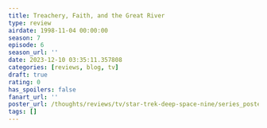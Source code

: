 ```yaml
---
title: Treachery, Faith, and the Great River
type: review
airdate: 1998-11-04 00:00:00
season: 7
episode: 6
season_url: ''
date: 2023-12-10 03:35:11.357808
categories: [reviews, blog, tv]
draft: true
rating: 0
has_spoilers: false
fanart_url: ''
poster_url: /thoughts/reviews/tv/star-trek-deep-space-nine/series_poster.jpg
tags: []
---
```


